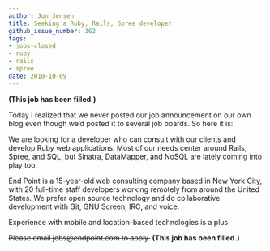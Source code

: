 ```yaml
---
author: Jon Jensen
title: Seeking a Ruby, Rails, Spree developer
github_issue_number: 362
tags:
- jobs-closed
- ruby
- rails
- spree
date: 2010-10-09
---
```


**(This job has been filled.)**

Today I realized that we never posted our job announcement on our own blog even though we’d posted it to several job boards. So here it is:

We are looking for a developer who can consult with our clients and develop Ruby web applications. Most of our needs center around Rails, Spree, and SQL, but Sinatra, DataMapper, and NoSQL are lately coming into play too.

End Point is a 15-year-old web consulting company based in New York City, with 20 full-time staff developers working remotely from around the United States. We prefer open source technology and do collaborative development with Git, GNU Screen, IRC, and voice.

Experience with mobile and location-based technologies is a plus.

~~Please email jobs&#x40;endpoint.com to apply.~~
**(This job has been filled.)**
